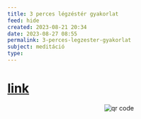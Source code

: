 ```yaml
---
title: 3 perces légzéstér gyakorlat
feed: hide
created: 2023-08-21 20:34
date: 2023-08-27 08:55
permalink: 3-perces-legzester-gyakorlat
subject: meditáció
type: 
---
```


# [link](https://www.google.com/search?q=3+minute+breathing+space+exercise&sourceid=chrome&ie=UTF-8)





<p style="text-align: center;"><img src="https://chart.googleapis.com/chart?cht=qr&chl=https://notes.andrasdenes.com/3-perces-legzester-gyakorlat&chs=180x180&choe=UTF-8&chld=L|2" alt="qr code"></p>

